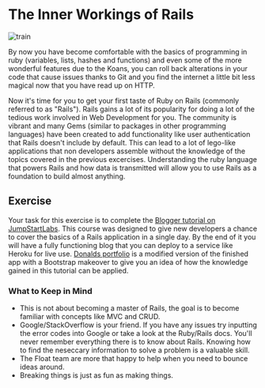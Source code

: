 # The Inner Workings of Rails

![train](http://upload.wikimedia.org/wikipedia/commons/0/08/Walschaerts_motion.gif)

By now you have become comfortable with the basics of programming in ruby (variables, lists, hashes and functions) and even some of the more wonderful features due to the Koans, you can roll back alterations in your code that cause issues thanks to Git and you find the internet a little bit less magical now that you have read up on HTTP.

Now it's time for you to get your first taste of Ruby on Rails (commonly referred to as "Rails"). Rails gains a lot of its popularity for doing a lot of the tedious work involved in Web Development for you. The community is vibrant and many Gems (similar to packages in other programming languages) have been created to add functionality like user authentication that Rails doesn't include by default. This can lead to a lot of lego-like applications that non developers assemble without the knowledge of the topics covered in the previous excercises. Understanding the ruby language that powers Rails and how data is transmitted will allow you to use Rails as a foundation to build almost anything.

## Exercise

Your task for this exercise is to complete the [Blogger tutorial on JumpStartLabs](http://tutorials.jumpstartlab.com/projects/blogger.html). This course was designed to give new developers a chance to cover the basics of a Rails application in a single day. By the end of it you will have a fully functioning blog that you can deploy to a service like Heroku for live use. [Donalds portfolio](http://donrails.com/) is a modified version of the finished app with a Bootstrap makeover to give you an idea of how the knowledge gained in this tutorial can be applied. 

### What to Keep in Mind

* This is not about becoming a master of Rails, the goal is to become familiar with concepts like MVC and CRUD.
* Google/StackOverflow is your friend. If you have any issues try inputting the error codes into Google or take a look at the Ruby/Rails docs. You'll never remember everything there is to know about Rails. Knowing how to find the neseccary information to solve a problem is a valuable skill.
* The Float team are more that happy to help when you need to bounce ideas around.
* Breaking things is just as fun as making things.

